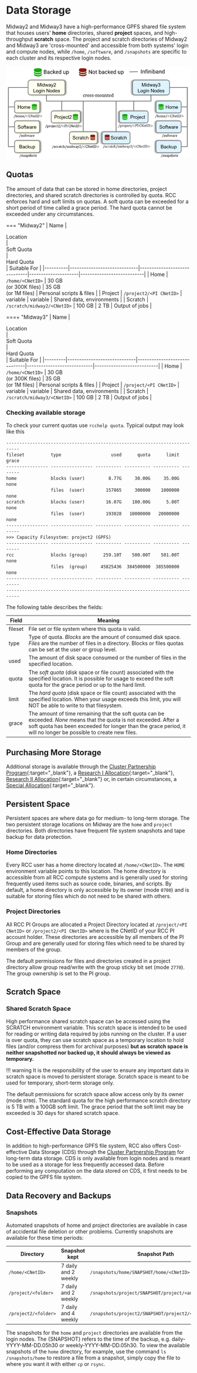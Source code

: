 # Data Storage

Midway2 and Midway3 have a high-performance GPFS shared file system that houses users' **home** directories,
shared **project** spaces, and high-throughput **scratch** space. The project and scratch directories of Midway2 and Midway3 are 'cross-mounted' and accessible from both systems' login and compute nodes, while `/home`, `/software`, and `/snapshots` are specific to each cluster and its respective login nodes.
<br/><br/>
![Midway Storage](img/data_management/midway23_storage.jpg)

## Quotas

The amount of data that can be stored in home directories, project directories, and shared scratch directories is controlled by quota. RCC enforces hard and soft limits on quotas. A soft quota can be exceeded for a short period of time called a grace period.  The hard quota cannot be exceeded under any circumstances.

=== "Midway2"
      | Name | <div style="width:200px">Location</div> | <div style="width:100px">Soft Quota</div> | <div style="width:100px">Hard Quota</div> | Suitable For  |
      |----------|-----------------------------|------------------------------|---------------------|---------------------------|
      | Home    | `/home/<CNetID>`            | 30 GB <br /> (or 300K files) | 35 GB <br /> (or 1M files) | Personal scripts & files  |
      | Project | `/project2/<PI CNetID>`     | variable                     | variable                   | Shared data, environments |
      | Scratch | `/scratch/midway2/<CNetID>` | 100 GB                       | 2 TB                       | Output of jobs            |

===+ "Midway3"
      | Name | <div style="width:200px">Location</div> | <div style="width:100px">Soft Quota</div> | <div style="width:100px">Hard Quota</div> | Suitable For  |
      |---------|-----------------------------|------------------------------|----------------------------|---------------------------|
      | Home    | `/home/<CNetID>`            | 30 GB <br /> (or 300K files) | 35 GB <br /> (or 1M files) | Personal scripts & files  |
      | Project | `/project/<PI CNetID>`      | variable                     | variable                   | Shared data, environments |
      | Scratch | `/scratch/midway3/<CNetID>` | 100 GB                       | 2 TB                       | Output of jobs            |

### Checking available storage

To check your current quotas use `rcchelp quota`. Typical output may look like this
```
---------------------------------------------------------------------------
fileset          type                   used      quota      limit    grace
---------------- ---------------- ---------- ---------- ---------- --------
home             blocks (user)         8.77G     30.00G     35.00G     none
                 files  (user)        157865     300000    1000000     none
scratch          blocks (user)        16.07G    100.00G      5.00T     none
                 files  (user)        193028   10000000   20000000     none
---------------- ---------------- ---------- ---------- ---------- --------
>>> Capacity Filesystem: project2 (GPFS)
---------------- ---------------- ---------- ---------- ---------- --------
rcc              blocks (group)      259.10T    500.00T    501.00T     none
                 files  (group)     45825436  384500000  385500000     none
---------------- ---------------- ---------- ---------- ---------- --------
---------------------------------------------------------------------------
```
The following table describes the fields:

| Field | Meaning |
| ----- | ------- |
| fileset| File set or file system where this quota is valid.|
| type| Type of quota. *Blocks* are the amount of consumed disk space. *Files* are the number of files in a directory. Blocks or files quotas can be set at the user or group level.|
| used| The amount of disk space consumed or the number of files in the specified location.|
| quota| The *soft quota* (disk space or file count) associated with the specified location. It is possible for usage to exceed the soft quota for the grace period or up to the hard limit.|
| limit| The *hard quota* (disk space or file count) associated with the specified location. When your usage exceeds this limit, you will NOT be able to write to that filesystem.|
| grace| The amount of time remaining that the soft quota can be exceeded. *None* means that the quota is not exceeded. After a soft quota has been exceeded for longer than the grace period, it will no longer be possible to create new files.|

## Purchasing More Storage  
Additional storage is available through the [Cluster Partnership Program](https://rcc.uchicago.edu/support-and-services/cluster-partnership-program){:target="_blank"},
a [Research I Allocation](https://rcc.uchicago.edu/research-allocation-request){:target="_blank"}, [Research II Allocation](https://rcc.uchicago.edu/research-allocation-request-II){:target="_blank"} or, in certain circumstances,
a [Special Allocation](https://rcc.uchicago.edu/special-allocation-request){:target="_blank"}.

## Persistent Space

Persistent spaces are where data go for medium- to long-term storage. The two persistent storage locations on Midway are the `home` and `project` directories. Both directories have frequent file system snapshots and tape backup for data protection.

### Home Directories

Every RCC user has a home directory located at `/home/<CNetID>`. The `HOME` environment variable points to this location. The home directory is accessible from all RCC compute systems and is generally used for storing frequently used items such as source code, binaries, and scripts. By default, a home directory is only accessible by its owner (mode `0700`) and is suitable for storing files which do not need to be shared with others.

### Project Directories

All RCC PI Groups are allocated a Project Directory located at `/project/<PI CNetID>` or
`/project2/<PI CNetID>` where *<PI CNetID>* is the CNetID of your RCC PI account holder. These directories
are accessible by all members of the PI Group and are generally used for storing
files which need to be shared by members of the group.  

The default permissions for files
and directories created in a project directory allow group read/write with the
group sticky bit set (mode `2770`). The group ownership is set to the PI group.

## Scratch Space

### Shared Scratch Space

High performance shared scratch space can be accessed using the SCRATCH environment variable. This scratch space is intended to be used for reading or writing data required by jobs running on the cluster. If a user is over quota, they can use scratch space as a temporary location to hold files (and/or compress them for archival purposes) **but as scratch space is neither snapshotted nor backed up, it should always be viewed as temporary.**

!!! warning
      It is the responsibility of the user to ensure any important data in scratch space is moved to persistent storage.  Scratch space is meant to be used for temporary, short-term  storage only.

The default permissions for scratch space allow access only by its owner (mode `0700`). The standard quota
for the high performance scratch directory is 5 TB with a 100GB soft limit.  The grace period that the soft limit may be
exceeded is 30 days for shared scratch space.

## Cost-Effective Data Storage  
In addition to high-performance GPFS file system, RCC also offers Cost-effective Data Storage (CDS) through the
[Cluster Partnership Program](https://rcc.uchicago.edu/support-and-services/cluster-partnership-program) for long-term data storage. CDS is only available from login nodes and is meant
to be used as a storage for less frequently accessed data. Before performing any computation on the data stored
on CDS, it first needs to be copied to the GPFS file system.  

## Data Recovery and Backups

### Snapshots

Automated snapshots of home and project directories are available in case
of accidental file deletion or other problems. Currently snapshots are
available for these time periods:

<!-- * 4 hourly snapshots -->
<!-- * 7 daily snapshots -->
<!-- * 4 weekly snapshots -->
| Directory            | Snapshot kept        | Snapshot Path                                        |
|----------------------|----------------------|------------------------------------------------------|
| `/home/<CNetID>`     | 7 daily and 2 weekly | `/snapshots/home/SNAPSHOT/home/<CNetID>`             |
| `/project/<folder>`  | 7 daily and 2 weekly | `/snapshots/project/SNAPSHOT/project/<any_folder>`   |
| `/project2/<folder>` | 7 daily and 4 weekly | `/snapshots/project2/SNAPSHOT/project2/<any_folder>` |

The snapshots for the `home` and `project` directories are available from the login nodes. The {SNAPSHOT} refers to the time of the backup, e.g. daily-YYYY-MM-DD.05h30 or weekly-YYYY-MM-DD.05h30. To view the available snapshots of the `home` directory, for example, use the command `ls /snapshots/home` to restore a file from a snapshot, simply copy the file to where you want it with either `cp` or `rsync`.
